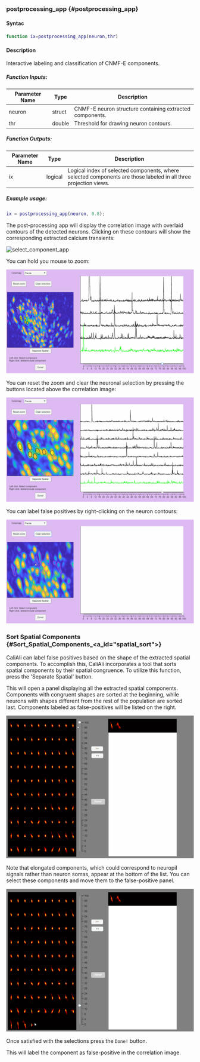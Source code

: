 ### postprocessing_app {#postprocessing_app}

#### Syntac
```matlab
function ix=postprocessing_app(neuron,thr)
```

#### Description
Interactive labeling and classification of CNMF-E components.

##### Function Inputs:
| Parameter Name | Type   | Description                  |
|----------------|--------|------------------------------|
| neuron         | struct | CNMF-E neuron structure containing extracted components. |
| thr            | double | Threshold for drawing neuron contours. |

##### Function Outputs:
| Parameter Name | Type    | Description                                      |
|----------------|---------|--------------------------------------------------|
| ix             | logical | Logical index of selected components, where selected components are those labeled in all three projection views. |

##### Example usage:
```matlab
ix = postprocessing_app(neuron, 0.8);
```

The post-processing app will display the correlation image with overlaid contours of the detected neurons. Clicking on these contours will show the corresponding extracted calcium transients:

![select_component_app](../files/select_component_app.gif)

You can hold you mouse to zoom:

![zoom_app](../files/zoom_app.gif)

You can reset the zoom and clear the neuronal selection by pressing the buttons located above the correlation image:

![reset_app](../files/reset_app.gif)

You can label false positives by right-clicking on the neuron contours:

![label_fp_app](../files/label_fp_app.gif)


### Sort Spatial Components <a id="spatial_sort"></a> {#Sort_Spatial_Components_<a_id="spatial_sort"></a>}

CaliAli can label false positives based on the shape of the extracted spatial components. To accomplish this, CaliAli incorporates a tool that sorts spatial components by their spatial congruence. To utilize this function, press the 'Separate Spatial' button.

This will open a panel displaying all the extracted spatial components. Components with congruent shapes are sorted at the beginning, while neurons with shapes different from the rest of the population are sorted last. Components labeled as false-positives will be listed on the right.

![sort_component_app](../files/sort_component_app.gif)

Note that elongated components, which could correspond to neuropil signals rather than neuron somas, appear at the bottom of the list. You can select these components and move them to the false-positive panel.

![sort_component_discard_app](../files/sort_component_discard_app.gif)

Once satisfied with the selections press the `Done!` button.

This will label the component as false-positive in the correlation image. 

